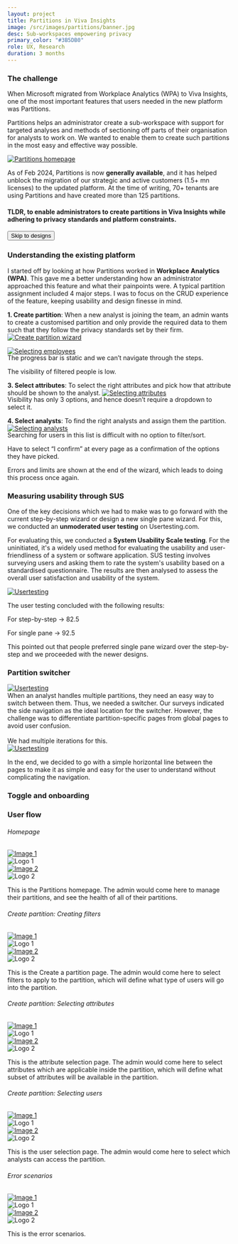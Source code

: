```yaml
---
layout: project
title: Partitions in Viva Insights
image: /src/images/partitions/banner.jpg
desc: Sub-workspaces empowering privacy
primary_color: "#3B5DB0"
role: UX, Research
duration: 3 months 
---
```


### The challenge

When Microsoft migrated from Workplace Analytics (WPA) to Viva Insights, one of the most important features that users needed in the new platform was Partitions.

Partitions helps an administrator create a sub-workspace with support for targeted analyses and methods of sectioning off parts of their organisation for analysts to work on. We wanted to enable them to create such partitions in the most easy and effective way possible.


<a class="venobox" href="/src/images/partitions/homepage.png">
  <img src="/src/images/partitions/homepage.png" alt="Partitions homepage" class="img-fluid mt-2 mb-2"></a>

As of Feb 2024, Partitions is now <b>generally available</b>, and it has helped unblock the migration of our strategic and active customers (1.5+ mn licenses) to the updated platform. At the time of writing, 70+ tenants are using Partitions and have created more than 125 partitions.

<div class="mt-3"></div>

#### TLDR, to enable administrators to create partitions in Viva Insights while adhering to privacy standards and platform constraints.

<p class="text-center">
  <a href="works/partitions/#user-flow">
    <button class="btn mt-3 btn-viva">Skip to designs</button>
  </a>
</p>

<!-- ### Design process

<div class="row">
    <div class="col-sm-3">
        <img class='img-fluid' src="/src/images/partitions/process1.png" alt="Process 1">
    </div>
    <div class="col-sm-3">
        <img class='img-fluid' src="/src/images/partitions/process2.png" alt="Process 2">
    </div>
    <div class="col-sm-3">
        <img class='img-fluid' src="/src/images/partitions/process3.png" alt="Process 3">
    </div>
    <div class="col-sm-3">
        <img class='img-fluid' src="/src/images/partitions/process4.png" alt="Process 4">
    </div>
</div> -->

### Understanding the existing platform

I started off by looking at how Partitions worked in <b>Workplace Analytics (WPA)</b>. This gave me a better understanding how an administrator approached this feature and what their painpoints were.
A typical partition assignment included 4 major steps. I was to focus on the CRUD experience of the feature, keeping usability and design finesse in mind.

<b>1. Create partition</b>:
   When a new analyst is joining the team, an admin wants to create a customised partition and only provide the required data to them such that they follow the privacy standards set by their firm.
   <a class="venobox" data-gall="gallerya" title="Create partition: When a new analyst is joining the team, an admin wants to create a partition specific to them and only provide the required data to them such that they follow the privacy standards set by their firm." href="/src/images/partitions/userjourney1a.png">
      <img src="/src/images/partitions/userjourney1.png" alt="Create partition wizard" class="img-fluid mt-2"></a>
  <a class="venobox" data-gall="gallerya" title="Create partition: When a new analyst is joining the team, an admin wants to create a partition specific to them and only provide the required data to them such that they follow the privacy standards set by their firm." href="/src/images/partitions/userjourney1b.png" style="display: none;">
      <img src="/src/images/partitions/homepage-ab.png" alt="Image 2" class="img-fluid">

<div class='row'>
  <div class='col-lg-4'>
    <div class='infobox'>The banner takes up around 20% of the screen.</div>
  </div>

  <div class='col-lg-4'>
    <div class='infobox'>There is no search or filter options for partitions.</div>
  </div>

  <div class='col-lg-4'>
    <div class='infobox'>There is no sorting based on the tabs.</div>
  </div>

</div>

<b>2. Select employees</b>:
   To filter the right employees so that it is easy for the admin to section off to the analysts.
   <a class="venobox" data-gall="gallerya" title="Select employees: The admin would want to filter the right employees so that it is easy for them to assign it to the analysts." href="/src/images/partitions/userjourney2.png">
      <img src="/src/images/partitions/userjourney2.png" alt="Selecting employees" class="img-fluid mt-2"></a>

  <div class="row" style="margin-bottom: 14px!important; margin-top: -16px!important;"> <div class="vertical-line-container col-lg-4">
    <div class="vertical-line" style="border-left: 4px solid {{ page.primary_color }};"></div>
    <div class="text-container">
      <p>The progress bar is static and we can’t navigate through the steps.</p>
    </div>
  </div>

  <div class="vertical-line-container col-lg-4">
    <div class="vertical-line" style="border-left: 4px solid {{ page.primary_color }};"></div>
    <div class="text-container">
      <p>The visibility of filtered people is low.</p>
    </div>
  </div>
  </div>

<b>3. Select attributes</b>:
   To select the right attributes and pick how that attribute should be shown to the analyst.
   <a class="venobox" data-gall="gallerya" title="Select attributes: The admin would then select the right attributes and pick how that attribute should be shown to the analyst." href="/src/images/partitions/userjourney3.png">
      <img src="/src/images/partitions/userjourney3.png" alt="Selecting attributes" class="img-fluid mt-2"></a>

<div class="row" style="margin-bottom: 14px!important; margin-top: -16px!important;"> <div class="vertical-line-container col-lg-12">
  <div class="vertical-line" style="border-left: 4px solid {{ page.primary_color }};"></div>
    <div class="text-container">
      <p>Visibility has only 3 options, and hence doesn’t require a dropdown to select it.</p>
    </div>
  </div>
</div>

<b>4. Select analysts</b>:
   To find the right analysts and assign them the partition.
   <a class="venobox" data-gall="gallerya" title="Select analysts: The admin would want to filter the right analysts so that it is easy for them to select and assign partitions." href="/src/images/partitions/userjourney4.png">
      <img src="/src/images/partitions/userjourney4.png" alt="Selecting analysts" class="img-fluid mt-2"></a>

<div class="row" style="margin-top: -16px!important;"> <div class="vertical-line-container col-lg-4">
    <div class="vertical-line" style="border-left: 4px solid {{ page.primary_color }};"></div>
    <div class="text-container">
      <p>Searching for users in this list is difficult with no option to filter/sort.</p>
    </div>
  </div>

  <div class="vertical-line-container col-lg-4">
    <div class="vertical-line" style="border-left: 4px solid {{ page.primary_color }};"></div>
    <div class="text-container">
      <p>Have to select “I confirm” at every page as a confirmation of the options they have picked.</p>
    </div>
  </div>

  <div class="vertical-line-container col-lg-4">
    <div class="vertical-line" style="border-left: 4px solid {{ page.primary_color }};"></div>
    <div class="text-container">
      <p>Errors and limits are shown at the end of the wizard, which leads to doing this process once again.</p>
    </div>
  </div>
  <!-- <div class="col-lg-12" style="text-align: center;">
        <hr style="width: 95%; display: inline-block; margin-left: auto; margin-right: auto;"> 
      </div> -->
  </div>

### Measuring usability through SUS
One of the key decisions which we had to make was to go forward with the current step-by-step wizard or design a new single pane wizard. For this, we conducted an <b>unmoderated user testing</b> on Usertesting.com.

For evaluating this, we conducted a <b>System Usability Scale testing</b>. For the uninitiated, it's a widely used method for evaluating the usability and user-friendliness of a system or software application. SUS testing involves surveying users and asking them to rate the system's usability based on a standardised questionnaire. The results are then analysed to assess the overall user satisfaction and usability of the system.

<a class="venobox" data-gall="galleryb" href="/src/images/partitions/usertesting.png">
      <img src="/src/images/partitions/usertesting.png" alt="Usertesting" class="img-fluid"></a>

The user testing concluded with the following results:

For step-by-step → 82.5

For single pane → 92.5

This pointed out that people preferred single pane wizard over the step-by-step and we proceeded with the newer designs.

### Partition switcher

<div class='row' style='align-items: center;'>
<div class='col-lg-5'>
<a class="venobox" data-gall="galleryb" href="/src/images/partitions/switcher.png">
      <img src="/src/images/partitions/switcher.png" alt="Usertesting" class="img-fluid"></a>
</div>
<div class='col-lg-7'>
When an analyst handles multiple partitions, they need an easy way to switch between them. Thus, we needed a switcher. Our surveys indicated the side navigation as the ideal location for the switcher. However, the challenge was to differentiate partition-specific pages from global pages to avoid user confusion.
<br><br>
We had multiple iterations for this.
</div>
</div>

<a class="venobox" data-gall="galleryb" href="/src/images/partitions/sidebar.png">
      <img src="/src/images/partitions/sidebar.png" alt="Usertesting" class="img-fluid"></a>

In the end, we decided to go with a simple horizontal line between the pages to make it as simple and easy for the user to understand without complicating the navigation.

### Toggle and onboarding

### User flow

<div class="mt-2 mb-4"></div>

###### Homepage

<div class="row">
  <div class="col-md-6">
    <a class="venobox" data-gall="gallery1" href="/src/images/partitions/homepage-a.png">
      <img src="/src/images/partitions/homepage-a.png" alt="Image 1" class="img-fluid">
    </a>
    <div class="text-center">
      <img src="/src/images/partitions/WPA.svg" alt="Logo 1" class="logo mt-2">
    </div>
  </div>

  <div class="col-md-6">
    <a class="venobox" data-gall="gallery1" href="/src/images/partitions/homepage-b.png">
      <img src="/src/images/partitions/homepage-b.png" alt="Image 2" class="img-fluid">
    </a>
    <div class="text-center">
      <img src="/src/images/partitions/VI.svg" alt="Logo 2" class="logo mt-2">
    </div>
      <a class="venobox" data-gall="gallery1" href="/src/images/partitions/homepage-ab.png" style="display: none;">
      <img src="/src/images/partitions/homepage-ab.png" alt="Image 2" class="img-fluid">
    </a>
  </div>
</div>

<div class="mt-4"></div>

This is the Partitions homepage. The admin would come here to manage their partitions, and see the health of all of their partitions.

<div class="mt-4"></div>

###### Create partition: Creating filters

<div class="row">
  <div class="col-md-6">
    <a class="venobox" data-gall="gallery2" href="/src/images/partitions/filters-a.png">
      <img src="/src/images/partitions/filters-a.png" alt="Image 1" class="img-fluid">
    </a>
    <div class="text-center">
      <img src="/src/images/partitions/WPA.svg" alt="Logo 1" class="logo mt-2">
    </div>
  </div>

  <div class="col-md-6">
    <a class="venobox" data-gall="gallery2" href="/src/images/partitions/filters-b.png">
      <img src="/src/images/partitions/filters-b.png" alt="Image 2" class="img-fluid">
    </a>
    <div class="text-center">
      <img src="/src/images/partitions/VI.svg" alt="Logo 2" class="logo mt-2">
    </div>
      <a class="venobox" data-gall="gallery2" href="/src/images/partitions/filters-ab.png" style="display: none;">
      <img src="/src/images/partitions/filters-ab.png" alt="Image 2" class="img-fluid">
    </a>
  </div>
</div>

<div class="mt-4"></div>

This is the Create a partition page. The admin would come here to select filters to apply to the partition, which will define what type of users will go into the partition.

<div class="mt-4"></div>

###### Create partition: Selecting attributes

<div class="row">
  <div class="col-md-6">
    <a class="venobox" data-gall="gallery3" href="/src/images/partitions/attr-a.png">
      <img src="/src/images/partitions/attr-a.png" alt="Image 1" class="img-fluid">
    </a>
    <div class="text-center">
      <img src="/src/images/partitions/WPA.svg" alt="Logo 1" class="logo mt-2">
    </div>
  </div>

  <div class="col-md-6">
    <a class="venobox" data-gall="gallery3" href="/src/images/partitions/attr-b.png">
      <img src="/src/images/partitions/attr-b.png" alt="Image 2" class="img-fluid">
    </a>
    <div class="text-center">
      <img src="/src/images/partitions/VI.svg" alt="Logo 2" class="logo mt-2">
    </div>
      <a class="venobox" data-gall="gallery3" href="/src/images/partitions/attr-ab.png" style="display: none;">
      <img src="/src/images/partitions/attr-ab.png" alt="Image 2" class="img-fluid"></a>
      <a class="venobox" data-gall="gallery3" href="/src/images/partitions/attr-c.png" style="display: none;">
      <img src="/src/images/partitions/attr-c.png" alt="Image 2" class="img-fluid"></a>
      <a class="venobox" data-gall="gallery3" href="/src/images/partitions/attr-d.png" style="display: none;">
      <img src="/src/images/partitions/attr-d.png" alt="Image 2" class="img-fluid"></a>
  </div>
</div>

<div class="mt-4"></div>

This is the attribute selection page. The admin would come here to select attributes which are applicable inside the partition, which will define what subset of attributes will be available in the partition.

<div class="mt-4"></div>

###### Create partition: Selecting users

<div class="row">
  <div class="col-md-6">
    <a class="venobox" data-gall="gallery4" href="/src/images/partitions/users-a.png">
      <img src="/src/images/partitions/users-a.png" alt="Image 1" class="img-fluid">
    </a>
    <div class="text-center">
      <img src="/src/images/partitions/WPA.svg" alt="Logo 1" class="logo mt-2">
    </div>
  </div>

  <div class="col-md-6">
    <a class="venobox" data-gall="gallery4" href="/src/images/partitions/users-b.png">
      <img src="/src/images/partitions/users-b.png" alt="Image 2" class="img-fluid">
    </a>
    <div class="text-center">
      <img src="/src/images/partitions/VI.svg" alt="Logo 2" class="logo mt-2">
    </div>
      <a class="venobox" data-gall="gallery4" href="/src/images/partitions/users-ab.png" style="display: none;">
      <img src="/src/images/partitions/users-ab.png" alt="Image 2" class="img-fluid"></a>
      <a class="venobox" data-gall="gallery4" href="/src/images/partitions/users-c.png" style="display: none;">
      <img src="/src/images/partitions/users-c.png" alt="Image 2" class="img-fluid"></a>
      <a class="venobox" data-gall="gallery4" href="/src/images/partitions/users-d.png" style="display: none;">
      <img src="/src/images/partitions/users-d.png" alt="Image 2" class="img-fluid"></a>
  </div>
</div>

<div class="mt-4"></div>

This is the user selection page. The admin would come here to select which analysts can access the partition.

<div class="mt-4"></div>

###### Error scenarios

<div class="row">
  <div class="col-md-6">
    <a class="venobox" data-gall="gallery6" href="/src/images/partitions/error-a.png">
      <img src="/src/images/partitions/error-a.png" alt="Image 1" class="img-fluid">
    </a>
    <div class="text-center">
      <img src="/src/images/partitions/WPA.svg" alt="Logo 1" class="logo mt-2">
    </div>
  </div>

  <div class="col-md-6">
    <a class="venobox" data-gall="gallery6" href="/src/images/partitions/error-b.png">
      <img src="/src/images/partitions/error-b.png" alt="Image 2" class="img-fluid">
    </a>
    <div class="text-center">
      <img src="/src/images/partitions/VI.svg" alt="Logo 2" class="logo mt-2">
    </div>
      <a class="venobox" data-gall="gallery6" href="/src/images/partitions/error-ab.png" style="display: none;">
      <img src="/src/images/partitions/error-ab.png" alt="Image 2" class="img-fluid">
    </a>
  </div>
</div>

<div class="mt-4"></div>

This is the error scenarios.
